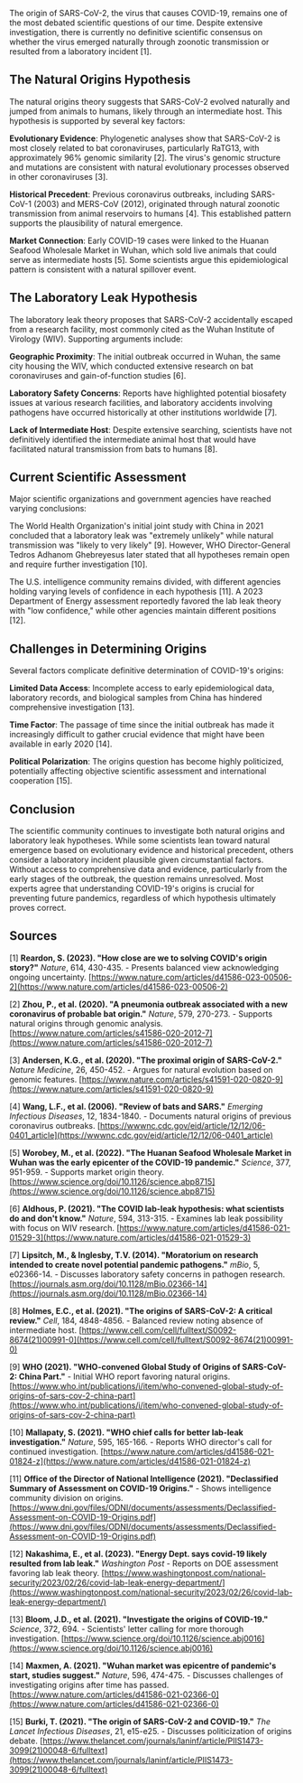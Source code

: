 The origin of SARS-CoV-2, the virus that causes COVID-19, remains one of the most debated scientific questions of our time. Despite extensive investigation, there is currently no definitive scientific consensus on whether the virus emerged naturally through zoonotic transmission or resulted from a laboratory incident [1].

## The Natural Origins Hypothesis

The natural origins theory suggests that SARS-CoV-2 evolved naturally and jumped from animals to humans, likely through an intermediate host. This hypothesis is supported by several key factors:

**Evolutionary Evidence**: Phylogenetic analyses show that SARS-CoV-2 is most closely related to bat coronaviruses, particularly RaTG13, with approximately 96% genomic similarity [2]. The virus's genomic structure and mutations are consistent with natural evolutionary processes observed in other coronaviruses [3].

**Historical Precedent**: Previous coronavirus outbreaks, including SARS-CoV-1 (2003) and MERS-CoV (2012), originated through natural zoonotic transmission from animal reservoirs to humans [4]. This established pattern supports the plausibility of natural emergence.

**Market Connection**: Early COVID-19 cases were linked to the Huanan Seafood Wholesale Market in Wuhan, which sold live animals that could serve as intermediate hosts [5]. Some scientists argue this epidemiological pattern is consistent with a natural spillover event.

## The Laboratory Leak Hypothesis

The laboratory leak theory proposes that SARS-CoV-2 accidentally escaped from a research facility, most commonly cited as the Wuhan Institute of Virology (WIV). Supporting arguments include:

**Geographic Proximity**: The initial outbreak occurred in Wuhan, the same city housing the WIV, which conducted extensive research on bat coronaviruses and gain-of-function studies [6].

**Laboratory Safety Concerns**: Reports have highlighted potential biosafety issues at various research facilities, and laboratory accidents involving pathogens have occurred historically at other institutions worldwide [7].

**Lack of Intermediate Host**: Despite extensive searching, scientists have not definitively identified the intermediate animal host that would have facilitated natural transmission from bats to humans [8].

## Current Scientific Assessment

Major scientific organizations and government agencies have reached varying conclusions:

The World Health Organization's initial joint study with China in 2021 concluded that a laboratory leak was "extremely unlikely" while natural transmission was "likely to very likely" [9]. However, WHO Director-General Tedros Adhanom Ghebreyesus later stated that all hypotheses remain open and require further investigation [10].

The U.S. intelligence community remains divided, with different agencies holding varying levels of confidence in each hypothesis [11]. A 2023 Department of Energy assessment reportedly favored the lab leak theory with "low confidence," while other agencies maintain different positions [12].

## Challenges in Determining Origins

Several factors complicate definitive determination of COVID-19's origins:

**Limited Data Access**: Incomplete access to early epidemiological data, laboratory records, and biological samples from China has hindered comprehensive investigation [13].

**Time Factor**: The passage of time since the initial outbreak has made it increasingly difficult to gather crucial evidence that might have been available in early 2020 [14].

**Political Polarization**: The origins question has become highly politicized, potentially affecting objective scientific assessment and international cooperation [15].

## Conclusion

The scientific community continues to investigate both natural origins and laboratory leak hypotheses. While some scientists lean toward natural emergence based on evolutionary evidence and historical precedent, others consider a laboratory incident plausible given circumstantial factors. Without access to comprehensive data and evidence, particularly from the early stages of the outbreak, the question remains unresolved. Most experts agree that understanding COVID-19's origins is crucial for preventing future pandemics, regardless of which hypothesis ultimately proves correct.

## Sources

[1] **Reardon, S. (2023). "How close are we to solving COVID's origin story?"** *Nature*, 614, 430-435. - Presents balanced view acknowledging ongoing uncertainty. [https://www.nature.com/articles/d41586-023-00506-2](https://www.nature.com/articles/d41586-023-00506-2)

[2] **Zhou, P., et al. (2020). "A pneumonia outbreak associated with a new coronavirus of probable bat origin."** *Nature*, 579, 270-273. - Supports natural origins through genomic analysis. [https://www.nature.com/articles/s41586-020-2012-7](https://www.nature.com/articles/s41586-020-2012-7)

[3] **Andersen, K.G., et al. (2020). "The proximal origin of SARS-CoV-2."** *Nature Medicine*, 26, 450-452. - Argues for natural evolution based on genomic features. [https://www.nature.com/articles/s41591-020-0820-9](https://www.nature.com/articles/s41591-020-0820-9)

[4] **Wang, L.F., et al. (2006). "Review of bats and SARS."** *Emerging Infectious Diseases*, 12, 1834-1840. - Documents natural origins of previous coronavirus outbreaks. [https://wwwnc.cdc.gov/eid/article/12/12/06-0401_article](https://wwwnc.cdc.gov/eid/article/12/12/06-0401_article)

[5] **Worobey, M., et al. (2022). "The Huanan Seafood Wholesale Market in Wuhan was the early epicenter of the COVID-19 pandemic."** *Science*, 377, 951-959. - Supports market origin theory. [https://www.science.org/doi/10.1126/science.abp8715](https://www.science.org/doi/10.1126/science.abp8715)

[6] **Aldhous, P. (2021). "The COVID lab-leak hypothesis: what scientists do and don't know."** *Nature*, 594, 313-315. - Examines lab leak possibility with focus on WIV research. [https://www.nature.com/articles/d41586-021-01529-3](https://www.nature.com/articles/d41586-021-01529-3)

[7] **Lipsitch, M., & Inglesby, T.V. (2014). "Moratorium on research intended to create novel potential pandemic pathogens."** *mBio*, 5, e02366-14. - Discusses laboratory safety concerns in pathogen research. [https://journals.asm.org/doi/10.1128/mBio.02366-14](https://journals.asm.org/doi/10.1128/mBio.02366-14)

[8] **Holmes, E.C., et al. (2021). "The origins of SARS-CoV-2: A critical review."** *Cell*, 184, 4848-4856. - Balanced review noting absence of intermediate host. [https://www.cell.com/cell/fulltext/S0092-8674(21)00991-0](https://www.cell.com/cell/fulltext/S0092-8674(21)00991-0)

[9] **WHO (2021). "WHO-convened Global Study of Origins of SARS-CoV-2: China Part."** - Initial WHO report favoring natural origins. [https://www.who.int/publications/i/item/who-convened-global-study-of-origins-of-sars-cov-2-china-part](https://www.who.int/publications/i/item/who-convened-global-study-of-origins-of-sars-cov-2-china-part)

[10] **Mallapaty, S. (2021). "WHO chief calls for better lab-leak investigation."** *Nature*, 595, 165-166. - Reports WHO director's call for continued investigation. [https://www.nature.com/articles/d41586-021-01824-z](https://www.nature.com/articles/d41586-021-01824-z)

[11] **Office of the Director of National Intelligence (2021). "Declassified Summary of Assessment on COVID-19 Origins."** - Shows intelligence community division on origins. [https://www.dni.gov/files/ODNI/documents/assessments/Declassified-Assessment-on-COVID-19-Origins.pdf](https://www.dni.gov/files/ODNI/documents/assessments/Declassified-Assessment-on-COVID-19-Origins.pdf)

[12] **Nakashima, E., et al. (2023). "Energy Dept. says covid-19 likely resulted from lab leak."** *Washington Post* - Reports on DOE assessment favoring lab leak theory. [https://www.washingtonpost.com/national-security/2023/02/26/covid-lab-leak-energy-department/](https://www.washingtonpost.com/national-security/2023/02/26/covid-lab-leak-energy-department/)

[13] **Bloom, J.D., et al. (2021). "Investigate the origins of COVID-19."** *Science*, 372, 694. - Scientists' letter calling for more thorough investigation. [https://www.science.org/doi/10.1126/science.abj0016](https://www.science.org/doi/10.1126/science.abj0016)

[14] **Maxmen, A. (2021). "Wuhan market was epicentre of pandemic's start, studies suggest."** *Nature*, 596, 474-475. - Discusses challenges of investigating origins after time has passed. [https://www.nature.com/articles/d41586-021-02366-0](https://www.nature.com/articles/d41586-021-02366-0)

[15] **Burki, T. (2021). "The origin of SARS-CoV-2 and COVID-19."** *The Lancet Infectious Diseases*, 21, e15-e25. - Discusses politicization of origins debate. [https://www.thelancet.com/journals/laninf/article/PIIS1473-3099(21)00048-6/fulltext](https://www.thelancet.com/journals/laninf/article/PIIS1473-3099(21)00048-6/fulltext)